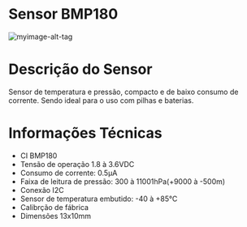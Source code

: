 # Sensor BMP180
![myimage-alt-tag](https://user-images.githubusercontent.com/69599494/218602613-a81b8dfa-1378-4e88-936e-6c92e9419689.png)

# Descrição do Sensor
Sensor de temperatura e pressão, compacto e de baixo consumo de corrente. Sendo ideal para o uso com pilhas e baterias.

<h1> Informações Técnicas </h1>
	
<ul>
	<li>CI BMP180</li>
	<li>Tensão de operação 1.8 à 3.6VDC</li>
	<li>Consumo de corrente: 0.5µA</li>
	<li>Faixa de leitura de pressão: 300 à 11001hPa(+9000 à -500m)</li>
	<li>Conexão I2C</li>
	<li>Sensor de temperatura embutido: -40 à +85°C</li>
	<li>Calibrção de fábrica</li>
	<li>Dimensões 13x10mm</li>
<ul>